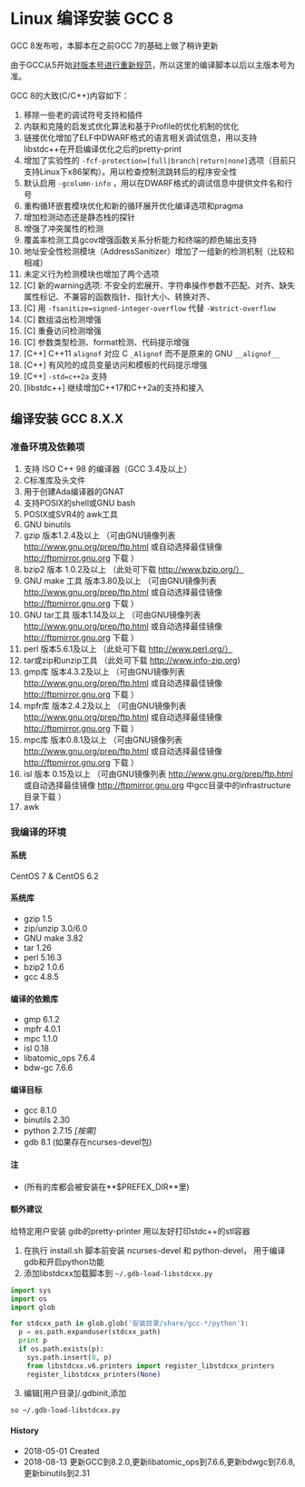 Linux 编译安装 GCC 8
======

GCC 8发布啦，本脚本在之前GCC 7的基础上做了稍许更新

由于GCC从5开始[对版本号进行重新规范](https://gcc.gnu.org/develop.html#num_scheme)，所以这里的编译脚本以后以主版本号为准。

GCC 8的大致(C/C++)内容如下：

1. 移除一些老的调试符号支持和插件
2. 内联和克隆的启发式优化算法和基于Profile的优化机制的优化
3. 链接优化增加了ELF中DWARF格式的语言相关调试信息，用以支持libstdc++在开启编译优化之后的pretty-print
4. 增加了实验性的 ```-fcf-protection=[full|branch|return|none]```选项（目前只支持Linux下x86架构）。用以检查控制流跳转后的程序安全性
5. 默认启用 ```-gcolumn-info``` ，用以在DWARF格式的调试信息中提供文件名和行号
6. 重构循环嵌套模块优化和新的循环展开优化编译选项和pragma
7. 增加检测动态还是静态栈的探针
8. 增强了冲突属性的检测
9. 覆盖率检测工具gcov增强函数关系分析能力和终端的颜色输出支持
10. 地址安全性检测模块（AddressSanitizer）增加了一组新的检测机制（比较和相减）
11. 未定义行为检测模块也增加了两个选项
12. [C] 新的warning选项: 不安全的宏展开、字符串操作参数不匹配、对齐、缺失属性标记、不兼容的函数指针、指针大小、转换对齐、
13. [C] 用 ```-fsanitize=signed-integer-overflow``` 代替 ```-Wstrict-overflow```
14. [C] 数组溢出检测增强
14. [C] 重叠访问检测增强
15. [C] 参数类型检测、format检测、代码提示增强
16. [C++] C++11 ```alignof``` 对应 C ```_Alignof``` 而不是原来的 GNU ```__alignof__```
17. [C++] 有风险的成员变量访问和模板的代码提示增强
18. [C++] ```-std=c++2a``` 支持
19. [libstdc++] 继续增加C++17和C++2a的支持和接入

## 编译安装 GCC 8.X.X
### 准备环境及依赖项

1. 支持 ISO C++ 98 的编译器（GCC 3.4及以上）
2. C标准库及头文件
3. 用于创建Ada编译器的GNAT
4. 支持POSIX的shell或GNU bash
5. POSIX或SVR4的 awk工具
6. GNU binutils
7. gzip 版本1.2.4及以上     （可由GNU镜像列表 http://www.gnu.org/prep/ftp.html 或自动选择最佳镜像 http://ftpmirror.gnu.org 下载 ）
8. bzip2 版本 1.0.2及以上    （此处可下载 http://www.bzip.org/）
9. GNU make 工具 版本3.80及以上 （可由GNU镜像列表 http://www.gnu.org/prep/ftp.html 或自动选择最佳镜像 http://ftpmirror.gnu.org 下载 ）
10. GNU tar工具 版本1.14及以上   （可由GNU镜像列表 http://www.gnu.org/prep/ftp.html 或自动选择最佳镜像 http://ftpmirror.gnu.org 下载 ）
11. perl 版本5.6.1及以上      （此处可下载 http://www.perl.org/）
12. tar或zip和unzip工具 （此处可下载 http://www.info-zip.org)
13. gmp库 版本4.3.2及以上 （可由GNU镜像列表 http://www.gnu.org/prep/ftp.html 或自动选择最佳镜像 http://ftpmirror.gnu.org 下载 ）
14. mpfr库 版本2.4.2及以上 （可由GNU镜像列表 http://www.gnu.org/prep/ftp.html 或自动选择最佳镜像 http://ftpmirror.gnu.org 下载 ）
15. mpc库 版本0.8.1及以上 （可由GNU镜像列表 http://www.gnu.org/prep/ftp.html 或自动选择最佳镜像 http://ftpmirror.gnu.org 下载 ）
16. isl 版本 0.15及以上 （可由GNU镜像列表 http://www.gnu.org/prep/ftp.html 或自动选择最佳镜像 http://ftpmirror.gnu.org 中gcc目录中的infrastructure目录下载 ）
17. awk

### 我编译的环境
#### 系统
CentOS 7 & CentOS 6.2

#### 系统库
+ gzip 1.5
+ zip/unzip 3.0/6.0
+ GNU make 3.82
+ tar 1.26
+ perl 5.16.3
+ bzip2 1.0.6
+ gcc 4.8.5

#### 编译的依赖库
+ gmp 6.1.2
+ mpfr 4.0.1
+ mpc 1.1.0
+ isl 0.18
+ libatomic_ops 7.6.4
+ bdw-gc 7.6.6

#### 编译目标
+ gcc 8.1.0
+ binutils 2.30
+ python 2.7.15 *[按需]*
+ gdb 8.1 (如果存在ncurses-devel包)

#### 注
+ (所有的库都会被安装在**$PREFEX_DIR**里)

#### 额外建议
给特定用户安装 gdb的pretty-printer 用以友好打印stdc++的stl容器

1. 在执行 install.sh 脚本前安装 ncurses-devel 和 python-devel， 用于编译gdb和开启python功能
2. 添加libstdcxx加载脚本到 ```~/.gdb-load-libstdcxx.py```
  ```python
  import sys
  import os
  import glob
  
  for stdcxx_path in glob.glob('安装目录/share/gcc-*/python'):
    p = os.path.expanduser(stdcxx_path)
    print p
    if os.path.exists(p):
      sys.path.insert(0, p)
      from libstdcxx.v6.printers import register_libstdcxx_printers
      register_libstdcxx_printers(None)
  ```

3. 编辑[用户目录]/.gdbinit,添加
  ```bash
  so ~/.gdb-load-libstdcxx.py
  ```

#### History
+ 2018-05-01    Created
+ 2018-08-13    更新GCC到8.2.0,更新libatomic_ops到7.6.6,更新bdwgc到7.6.8,更新binutils到2.31
